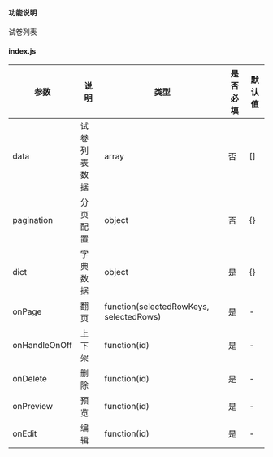 #### 功能说明
试卷列表

#### index.js

参数 | 说明 | 类型 |是否必填| 默认值
---|---|---|---|---
data|试卷列表数据|array|否|[]
pagination|分页配置|object|否|{}
dict|字典数据|object|是|{}
onPage|翻页|function(selectedRowKeys, selectedRows)|是|-
onHandleOnOff|上下架|function(id)|是|-
onDelete|删除|function(id)|是|-
onPreview|预览|function(id)|是|-
onEdit|编辑|function(id)|是|-
